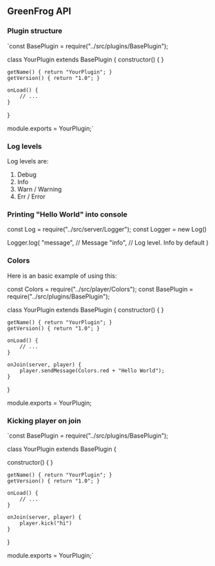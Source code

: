 ## GreenFrog API

### Plugin structure

`const BasePlugin = require("../src/plugins/BasePlugin");

class YourPlugin extends BasePlugin {
constructor() { }

    getName() { return "YourPlugin"; }
    getVersion() { return "1.0"; }

    onLoad() {
        // ...
    }

}

module.exports = YourPlugin;`

### Log levels

Log levels are:

1. Debug
2. Info
3. Warn / Warning
4. Err / Error

### Printing "Hello World" into console

const Log = require("../src/server/Logger");
const Logger = new Log()

Logger.log(
"message", // Message
"info", // Log level. Info by default
)

### Colors

Here is an basic example of using this:

const Colors = require("../src/player/Colors");
const BasePlugin = require("../src/plugins/BasePlugin");

class YourPlugin extends BasePlugin {
constructor() { }

    getName() { return "YourPlugin"; }
    getVersion() { return "1.0"; }

    onLoad() {
        // ...
    }

    onJoin(server, player) {
        player.sendMessage(Colors.red + "Hello World");
    }

}

module.exports = YourPlugin;

### Kicking player on join

`const BasePlugin = require("../src/plugins/BasePlugin");

class YourPlugin extends BasePlugin {

constructor() { }

    getName() { return "YourPlugin"; }
    getVersion() { return "1.0"; }

    onLoad() {
        // ...
    }

    onJoin(server, player) {
        player.kick("hi")
    }

}

module.exports = YourPlugin;`
